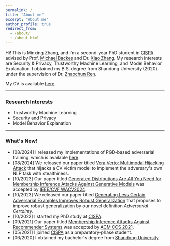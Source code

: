 ```yaml
---
permalink: /
title: "About me"
excerpt: "About me"
author_profile: true
redirect_from: 
  - /about/
  - /about.html
---
```


Hi! This is Minxing Zhang, and I'm a second-year PhD student in <a href="https://cispa.de/en" target="_blank">CISPA</a> advised by Prof. <a href="https://michaelbackes.eu/" target="_blank">Michael Backes</a> and Dr. <a href="https://xiao-zhang.net/" target="_blank">Xiao Zhang</a>. My research interests are Security & Privacy, Trustworthy Machine Learning, and Model Behavior Explanation. I obtained my B.S. degree from Shandong University (2020) under the supervision of Dr. <a href="https://renzhaochun.github.io/" target="_blank">Zhaochun Ren</a>.

My CV is available <a href="./CV.pdf" target="_blank">here</a>.

---

### Research Interests

- Trustworthy Machine Learning
- Security and Privacy
- Model Behavior Explanation

---

### What's New!

- [08/2024] I released my implementations of PGD-based adversarial training, which is available <a href="https://github.com/minxingzhang/PGD" target="_blank">here</a>.
- [08/2024] We released our paper titled <a href="https://arxiv.org/abs/2408.00129" target="_blank">Vera Verto: Multimodal Hijacking Attack</a> that hijacks a CV victim model to implement the adversary's own NLP task with stealthiness.
- [10/2023] Our paper titled <a href="https://ieeexplore.ieee.org/document/10484149" target="_blank">Generated Distributions Are All You Need for Membership Inference Attacks Against Generative Models</a> was accepted by <a href="https://wacv2024.thecvf.com/" target="_blank">IEEE/CVF WACV2024</a>.
- [10/2023] We released our paper titled <a href="https://arxiv.org/abs/2310.04539" target="_blank">Generating Less Certain Adversarial Examples Improves Robust Generalization</a> that proposes to improve robust generalization by our novel definition _Adversarial Certainty_.
- [10/2022] I started my PhD study at <a href="https://cispa.de/en" target="_blank">CISPA</a>.
- [09/2021] Our paper titled <a href="https://dl.acm.org/doi/10.1145/3460120.3484770" target="_blank">Membership Inference Attacks Against Recommender Systems</a> was accepted by <a href="https://www.sigsac.org/ccs/CCS2021/" target="_blank">ACM CCS 2021</a>.
- [05/2021] I joined <a href="https://cispa.de/en" target="_blank">CISPA</a> as a preparatory-phase student.
- [06/2020] I obtained my bachelor's degree from <a href="https://www.sdu.edu.cn/" target="_blank">Shandong University</a>.
